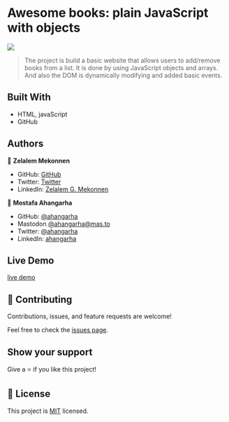 # Awesome books: plain JavaScript with objects

![](https://img.shields.io/badge/Microverse-blueviolet)

> The project is build a basic website that allows users to add/remove books from a list. It is done by using JavaScript objects and arrays. And also the DOM is dynamically modifying and added basic events.

## Built With

- HTML, javaScript
- GitHub 

## Authors

👤 **Zelalem Mekonnen**

- GitHub: [GitHub](https://github.com/zmekonnen251)
- Twitter: [Twitter](https://twitter.com/mek_zela)
- LinkedIn: [Zelalem G. Mekonnen](https://www.linkedin.com/in/zelalem-getachew/)

👤 **Mostafa Ahangarha**

- GitHub: [@ahangarha](https://github.com/ahangarha)
- Mastodon [@ahangarha@mas.to](https://mas.to/@ahangarha)
- Twitter: [@ahangarha](https://twitter.com/ahangarha)
- LinkedIn: [ahangarha](https://linkedin.com/in/ahangarha)


## Live Demo

[live demo](https://zmekonnen251.github.io/Awsome-books/)

## 🤝 Contributing

Contributions, issues, and feature requests are welcome!

Feel free to check the [issues page](../../issues/).

## Show your support

Give a ⭐️ if you like this project!

## 📝 License

This project is [MIT](./MIT.md) licensed.
